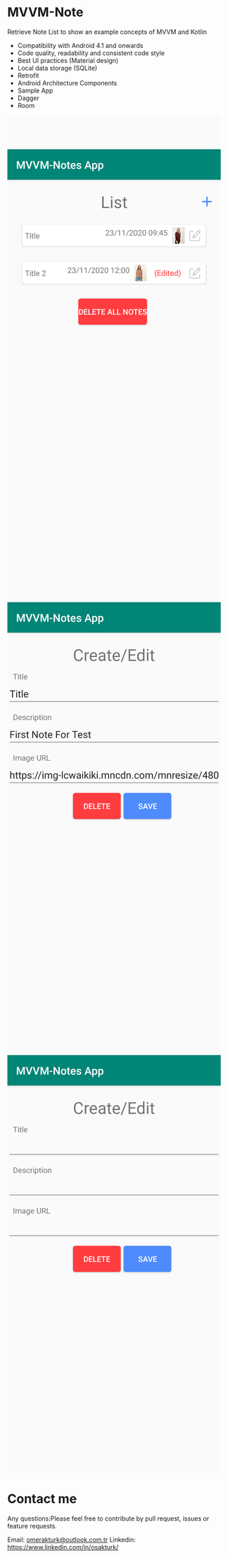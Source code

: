 # MVVM-Note

Retrieve Note List to show an example concepts of MVVM and Kotlin


 * Compatibility with Android 4.1 and onwards
 * Code quality, readability and consistent code style
 * Best UI practices (Material design)
 * Local data storage (SQLite)
 * Retrofit
 * Android Architecture Components
 * Sample App
 * Dagger
 * Room

![alt text](https://github.com/osakturk/MVVM-Note/blob/master/screenshots/Screenshot_1606126301.png?raw=true)
![alt text](https://github.com/osakturk/MVVM-Note/blob/master/screenshots/Screenshot_1606126303.png?raw=true)
![alt text](https://github.com/osakturk/MVVM-Note/blob/master/screenshots/Screenshot_1606126306.png?raw=true)



# Contact me
Any questions:Please feel free to contribute by pull request, issues or feature requests.

Email: omerakturk@outlook.com.tr
Linkedin: https://www.linkedin.com/in/osakturk/